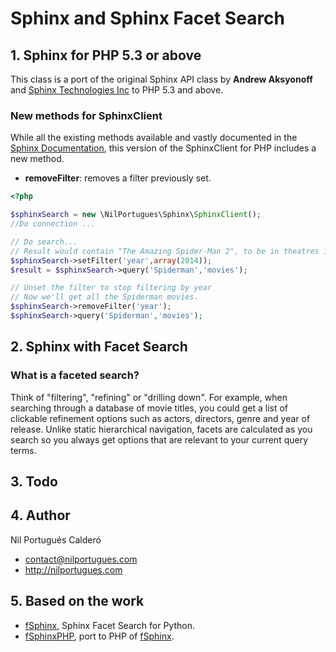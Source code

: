 # Sphinx and Sphinx Facet Search

## 1. Sphinx for PHP 5.3 or above
This class is a port of the original Sphinx API class by **Andrew Aksyonoff** and [Sphinx Technologies Inc][1] to PHP 5.3 and above.

### New methods for SphinxClient
While all the existing methods available and vastly documented in the [Sphinx Documentation][2], this version of the SphinxClient for PHP includes a new method.

* **removeFilter**: removes a filter previously set.

```php
<?php

$sphinxSearch = new \NilPortugues\Sphinx\SphinxClient();
//Do connection ...

// Do search...
// Result would contain "The Amazing Spider-Man 2", to be in theatres in 2014.
$sphinxSearch->setFilter('year',array(2014));
$result = $sphinxSearch->query('Spiderman','movies');

// Unset the filter to stop filtering by year
// Now we'll get all the Spiderman movies.
$sphinxSearch->removeFilter('year');
$sphinxSearch->query('Spiderman','movies');
```

## 2. Sphinx with Facet Search

### What is a faceted search?
Think of "filtering", "refining" or "drilling down". For example, when searching through a database of movie titles, you could get a list of clickable refinement options such as actors, directors, genre and year of release. Unlike static hierarchical navigation, facets are calculated as you search so you always get options that are relevant to your current query terms.


## 3. Todo

## 4. Author
Nil Portugués Calderó
 - <contact@nilportugues.com>
 - http://nilportugues.com

## 5. Based on the work
 * [fSphinx][3], Sphinx Facet Search for Python.
 * [fSphinxPHP][4], port to PHP of [fSphinx][3].

[1]: http://sphinxsearch.com
[2]: http://sphinxsearch.com/docs/current.html
[3]: https://github.com/alexksikes/fSphinx
[4]: https://github.com/gigablah/fsphinxphp